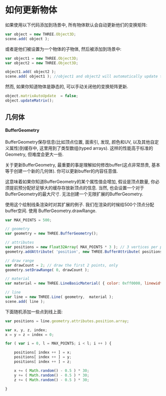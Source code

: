 # 如何更新物体

如果使用以下代码添加到场景中, 所有物体默认会自动更新他们的变换矩阵:

```js
var object = new THREE.Object3D;
scene.add( object );
```

或者是他们被设置为一个物体的子物体, 然后被添加到场景中:

```js
var object1 = new THREE.Object3D;
var object2 = new THREE.Object3D;

object1.add( object2 );
scene.add( object1 ); //object1 and object2 will automatically update their matrices
```

然而, 如果你知道物体是静态的, 可以手动关闭他的变换矩阵更新.

```js
object.matrixAutoUpdate  = false;
object.updateMatrix();
```

## 几何体

#### BufferGeometry

BufferGeometry保存信息\(比如顶点位置, 面索引, 发现, 颜色和UV, 以及其他自定义属性\)到缓存中, 这里用到了类型数组\(typed arrays\). 这样的性能高于标准的Geometry, 但难度会更大一些.

关于更新BufferGeometry, 最重要的事是理解如何修改buffer\(这点非常昂贵, 基本等于创建一个新的几何体\). 你可以更新buffer的内容任意值.

这意味着如果你知道BufferGeometry的某个属性值会增加, 假设是顶点数量, 你必须提前预分配好足够大的缓存存放新顶点的信息. 当然, 也会设置一个对于BufferGeometry的最大尺寸.  无法创建一个无限扩展的BufferGeometry.

使用这个绘制线条渲染时对其扩展的例子. 我们在渲染的时候给500个顶点分配buffer空间. 使用 BufferGeometry.drawRange.

```js
var MAX_POINTS = 500;

// geometry
var geometry = new THREE.BufferGeometry();

// attributes
var positions = new Float32Array( MAX_POINTS * 3 ); // 3 vertices per point
geometry.addAttribute( 'position', new THREE.BufferAttribute( positions, 3 ) );

// draw range
var drawCount = 2; // draw the first 2 points, only
geometry.setDrawRange( 0, drawCount );

// material
var material = new THREE.LineBasicMaterial( { color: 0xff0000, linewidth: 2 } );

// line
var line = new THREE.Line( geometry,  material );
scene.add( line );
```

下面随机添加一些点到线上面:

```js
var positions = line.geometry.attributes.position.array;

var x, y, z, index;
x = y = z = index = 0;

for ( var i = 0, l = MAX_POINTS; i < l; i ++ ) {

    positions[ index ++ ] = x;
    positions[ index ++ ] = y;
    positions[ index ++ ] = z;

    x += ( Math.random() - 0.5 ) * 30;
    y += ( Math.random() - 0.5 ) * 30;
    z += ( Math.random() - 0.5 ) * 30;

}
```





















